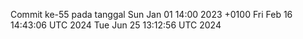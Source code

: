 Commit ke-55 pada tanggal Sun Jan 01 14:00 2023 +0100
Fri Feb 16 14:43:06 UTC 2024
Tue Jun 25 13:12:56 UTC 2024

